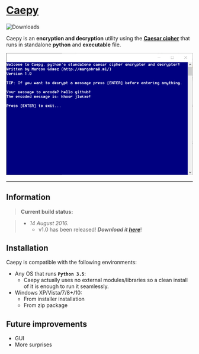 # [Caepy](https://github.com/margobra8/Caepy/releases)

![Downloads](https://img.shields.io/github/downloads/margobra8/Caepy/v1.0/total.svg)

Caepy is an **encryption and decryption** utility using the **[Caesar cipher](https://en.wikipedia.org/wiki/Caesar_cipher)** that runs in standalone **python** and **executable** file.

![Screenshot](screenshot.png)

----------


Information
-------------

> **Current build status:**

> - *14 August 2016.*
>   - v1.0 has been released! ***Download it [here](https://github.com/margobra8/Caepy/releases)***!

Installation
------------

Caepy is compatible with the following environments:

 - Any OS that runs **`Python 3.5`**:
	 - Caepy actually uses no external modules/libraries so a clean install of it is enough to run it seamlessly.
 - Windows XP/Vista/7/8+/10:
	 - From installer installation
	 - From zip package

Future improvements
-----------

 - GUI
 - More surprises
